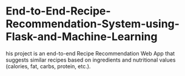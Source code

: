 # End-to-End-Recipe-Recommendation-System-using-Flask-and-Machine-Learning
his project is an end-to-end Recipe Recommendation Web App that suggests similar recipes based on ingredients and nutritional values (calories, fat, carbs, protein, etc.).
